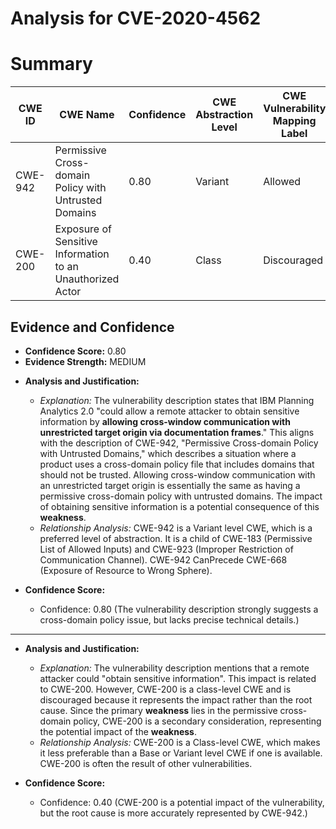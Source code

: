 # Analysis for CVE-2020-4562

# Summary
| CWE ID | CWE Name | Confidence | CWE Abstraction Level | CWE Vulnerability Mapping Label | CWE-Vulnerability Mapping Notes |
|---|---|---|---|---|---|
| CWE-942 | Permissive Cross-domain Policy with Untrusted Domains | 0.80 | Variant | Allowed | Primary CWE |
| CWE-200 | Exposure of Sensitive Information to an Unauthorized Actor | 0.40 | Class | Discouraged | Secondary Candidate |

## Evidence and Confidence

*   **Confidence Score:** 0.80
*   **Evidence Strength:** MEDIUM

- **Analysis and Justification:**  
  - *Explanation:* The vulnerability description states that IBM Planning Analytics 2.0 "could allow a remote attacker to obtain sensitive information by **allowing cross-window communication with unrestricted target origin via documentation frames**." This aligns with the description of CWE-942, "Permissive Cross-domain Policy with Untrusted Domains," which describes a situation where a product uses a cross-domain policy file that includes domains that should not be trusted. Allowing cross-window communication with an unrestricted target origin is essentially the same as having a permissive cross-domain policy with untrusted domains. The impact of obtaining sensitive information is a potential consequence of this **weakness**.
  - *Relationship Analysis:* CWE-942 is a Variant level CWE, which is a preferred level of abstraction. It is a child of CWE-183 (Permissive List of Allowed Inputs) and CWE-923 (Improper Restriction of Communication Channel). CWE-942 CanPrecede CWE-668 (Exposure of Resource to Wrong Sphere).

- **Confidence Score:**
  - Confidence: 0.80 (The vulnerability description strongly suggests a cross-domain policy issue, but lacks precise technical details.)

---
- **Analysis and Justification:**  
  - *Explanation:* The vulnerability description mentions that a remote attacker could "obtain sensitive information". This impact is related to CWE-200. However, CWE-200 is a class-level CWE and is discouraged because it represents the impact rather than the root cause. Since the primary **weakness** lies in the permissive cross-domain policy, CWE-200 is a secondary consideration, representing the potential impact of the **weakness**.
  - *Relationship Analysis:* CWE-200 is a Class-level CWE, which makes it less preferable than a Base or Variant level CWE if one is available. CWE-200 is often the result of other vulnerabilities.

- **Confidence Score:**
  - Confidence: 0.40 (CWE-200 is a potential impact of the vulnerability, but the root cause is more accurately represented by CWE-942.)